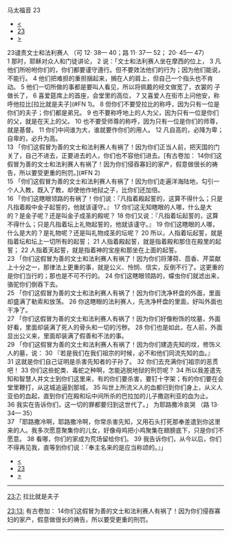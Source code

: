 ﻿





 马太福音 23




* [<](bible/MAT22.md)
* [23](bible/MAT.md)
* [>](bible/MAT24.md)



 
23谴责文士和法利赛人 （可
12·
38—
40；路
11·
37—
52；
20·
45—
47）  
1 那时，耶稣对众人和门徒讲论， 
2 说：「文士和法利赛人坐在摩西的位上， 
3 凡他们所吩咐你们的，你们都要谨守遵行。但不要效法他们的行为；因为他们能说，不能行。 
4 他们把难担的重担捆起来，搁在人的肩上，但自己一个指头也不肯动。 
5 他们一切所做的事都是要叫人看见，所以将佩戴的经文做宽了，衣裳的 子做长了， 
6 喜爱筵席上的首座，会堂里的高位， 
7 又喜爱人在街市上问他安，称呼他拉比[拉比就是夫子](#FN
1)。 
8 但你们不要受拉比的称呼，因为只有一位是你们的夫子；你们都是弟兄。 
9 也不要称呼地上的人为父，因为只有一位是你们的父，就是在天上的父。 
10 也不要受师尊的称呼，因为只有一位是你们的师尊，就是基督。 
11 你们中间谁为大，谁就要作你们的用人。 
12 凡自高的，必降为卑；自卑的，必升为高。  
13 「你们这假冒为善的文士和法利赛人有祸了！因为你们正当人前，把天国的门关了，自己不进去，正要进去的人，你们也不容他们进去。[有古卷加： 
14你们这假冒为善的文士和法利赛人有祸了！因为你们侵吞寡妇的家产，假意做很长的祷告，所以要受更重的刑罚。](#FN
2)  
15 「你们这假冒为善的文士和法利赛人有祸了！因为你们走遍洋海陆地，勾引一个人入教，既入了教，却使他作地狱之子，比你们还加倍。  
16 「你们这瞎眼领路的有祸了！你们说：『凡指着殿起誓的，这算不得什么；只是凡指着殿中金子起誓的，他就该谨守。』 
17 你们这无知瞎眼的人哪，什么是大的？是金子呢？还是叫金子成圣的殿呢？ 
18 你们又说：『凡指着坛起誓的，这算不得什么；只是凡指着坛上礼物起誓的，他就该谨守。』 
19 你们这瞎眼的人哪，什么是大的？是礼物呢？还是叫礼物成圣的坛呢？ 
20 所以，人指着坛起誓，就是指着坛和坛上一切所有的起誓； 
21 人指着殿起誓，就是指着殿和那住在殿里的起誓； 
22 人指着天起誓，就是指着神的宝座和那坐在上面的起誓。  
23 「你们这假冒为善的文士和法利赛人有祸了！因为你们将薄荷、茴香、芹菜献上十分之一，那律法上更重的事，就是公义、怜悯、信实，反倒不行了。这更重的是你们当行的；那也是不可不行的。 
24 你们这瞎眼领路的，蠓虫你们就滤出来，骆驼你们倒吞下去。  
25 「你们这假冒为善的文士和法利赛人有祸了！因为你们洗净杯盘的外面，里面却盛满了勒索和放荡。 
26 你这瞎眼的法利赛人，先洗净杯盘的里面，好叫外面也干净了。  
27 「你们这假冒为善的文士和法利赛人有祸了！因为你们好像粉饰的坟墓，外面好看，里面却装满了死人的骨头和一切的污秽。 
28 你们也是如此，在人前，外面显出公义来，里面却装满了假善和不法的事。  
29 「你们这假冒为善的文士和法利赛人有祸了！因为你们建造先知的坟，修饰义人的墓，说： 
30 『若是我们在我们祖宗的时候，必不和他们同流先知的血。』 
31 这就是你们自己证明是杀害先知者的子孙了。 
32 你们去充满你们祖宗的恶贯吧！ 
33 你们这些蛇类、毒蛇之种啊，怎能逃脱地狱的刑罚呢？ 
34 所以我差遣先知和智慧人并文士到你们这里来，有的你们要杀害，要钉十字架；有的你们要在会堂里鞭打，从这城追逼到那城， 
35 叫世上所流义人的血都归到你们身上，从义人亚伯的血起，直到你们在殿和坛中间所杀的巴拉加的儿子撒迦利亚的血为止。 
36 我实在告诉你们，这一切的罪都要归到这世代了。」 为耶路撒冷哀哭 （路
13·
34—
35）  
37 「耶路撒冷啊，耶路撒冷啊，你常杀害先知，又用石头打死那奉差遣到你这里来的人。我多次愿意聚集你的儿女，好像母鸡把小鸡聚集在翅膀底下，只是你们不愿意。 
38 看哪，你们的家成为荒场留给你们。 
39 我告诉你们，从今以后，你们不得再见我，直等到你们说：『奉主名来的是应当称颂的。』」 
* [<](bible/MAT22.md)
* [23](bible/MAT.md)
* [>](bible/MAT24.md)





---


[23:7:](#V7)
拉比就是夫子


[23:13:](#V13)
有古卷加： 14你们这假冒为善的文士和法利赛人有祸了！因为你们侵吞寡妇的家产，假意做很长的祷告，所以要受更重的刑罚。




---










